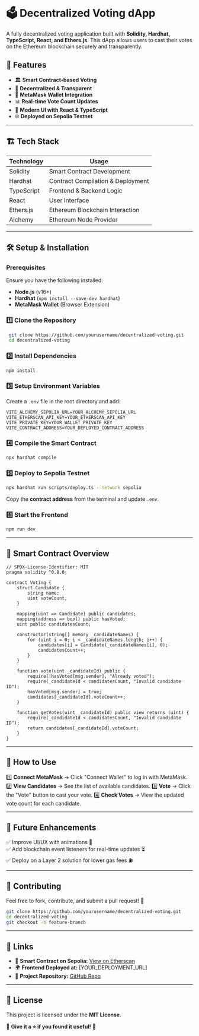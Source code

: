 # 🗳️ Decentralized Voting dApp

A fully decentralized voting application built with **Solidity, Hardhat, TypeScript, React, and Ethers.js**. This dApp allows users to cast their votes on the Ethereum blockchain securely and transparently.

## 🚀 Features
- 🏛 **Smart Contract-based Voting**
- 🔐 **Decentralized & Transparent**
- 🦊 **MetaMask Wallet Integration**
- 📊 **Real-time Vote Count Updates**
- 🎨 **Modern UI with React & TypeScript**
- 🌐 **Deployed on Sepolia Testnet**

---

## 🏗️ Tech Stack

| Technology      | Usage           |
|---------------|----------------|
| Solidity      | Smart Contract Development |
| Hardhat       | Contract Compilation & Deployment |
| TypeScript    | Frontend & Backend Logic |
| React         | User Interface |
| Ethers.js     | Ethereum Blockchain Interaction |
| Alchemy       | Ethereum Node Provider |

---

## 🛠️ Setup & Installation

### Prerequisites
Ensure you have the following installed:
- **Node.js** (v16+)
- **Hardhat** (`npm install --save-dev hardhat`)
- **MetaMask Wallet** (Browser Extension)

### 1️⃣ Clone the Repository
```sh
 git clone https://github.com/yourusername/decentralized-voting.git
 cd decentralized-voting
```

### 2️⃣ Install Dependencies
```sh
npm install
```

### 3️⃣ Setup Environment Variables
Create a `.env` file in the root directory and add:
```env
VITE_ALCHEMY_SEPOLIA_URL=YOUR_ALCHEMY_SEPOLIA_URL
VITE_ETHERSCAN_API_KEY=YOUR_ETHERSCAN_API_KEY
VITE_PRIVATE_KEY=YOUR_WALLET_PRIVATE_KEY
VITE_CONTRACT_ADDRESS=YOUR_DEPLOYED_CONTRACT_ADDRESS
```

### 4️⃣ Compile the Smart Contract
```sh
npx hardhat compile
```

### 5️⃣ Deploy to Sepolia Testnet
```sh
npx hardhat run scripts/deploy.ts --network sepolia
```

Copy the **contract address** from the terminal and update `.env`.

### 6️⃣ Start the Frontend
```sh
npm run dev
```

---

## 📜 Smart Contract Overview

```solidity
// SPDX-License-Identifier: MIT
pragma solidity ^0.8.0;

contract Voting {
    struct Candidate {
        string name;
        uint voteCount;
    }

    mapping(uint => Candidate) public candidates;
    mapping(address => bool) public hasVoted;
    uint public candidatesCount;

    constructor(string[] memory _candidateNames) {
        for (uint i = 0; i < _candidateNames.length; i++) {
            candidates[i] = Candidate(_candidateNames[i], 0);
            candidatesCount++;
        }
    }

    function vote(uint _candidateId) public {
        require(!hasVoted[msg.sender], "Already voted");
        require(_candidateId < candidatesCount, "Invalid candidate ID");
        hasVoted[msg.sender] = true;
        candidates[_candidateId].voteCount++;
    }

    function getVotes(uint _candidateId) public view returns (uint) {
        require(_candidateId < candidatesCount, "Invalid candidate ID");
        return candidates[_candidateId].voteCount;
    }
}
```

---


## 📌 How to Use
1️⃣ **Connect MetaMask** → Click "Connect Wallet" to log in with MetaMask.
2️⃣ **View Candidates** → See the list of available candidates.
3️⃣ **Vote** → Click the "Vote" button to cast your vote.
4️⃣ **Check Votes** → View the updated vote count for each candidate.

---

## 🎯 Future Enhancements
✅ Improve UI/UX with animations 🎨  
✅ Add blockchain event listeners for real-time updates ⏳  
✅ Deploy on a Layer 2 solution for lower gas fees ⛽

---

## 🤝 Contributing
Feel free to fork, contribute, and submit a pull request! 🚀

```sh
git clone https://github.com/yourusername/decentralized-voting.git
cd decentralized-voting
git checkout -b feature-branch
```

---

## 🔗 Links
- 📜 **Smart Contract on Sepolia:** [View on Etherscan](https://sepolia.etherscan.io/address/YOUR_CONTRACT_ADDRESS)
- 🌍 **Frontend Deployed at:** [YOUR_DEPLOYMENT_URL]
- 📝 **Project Repository:** [GitHub Repo](https://github.com/yourusername/decentralized-voting)

---

## 📜 License
This project is licensed under the **MIT License**.

📢 **Give it a ⭐ if you found it useful!** 🚀

